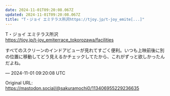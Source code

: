 ```yaml
---
date: 2024-11-01T09:20:08.067Z
updated: 2024-11-01T09:20:08.067Z
title: "T・ジョイ エミテラス所沢https://tjoy.jp/t-joy_emite[...]"
---
```


<p>T・ジョイ エミテラス所沢<br /><a href="https://tjoy.jp/t-joy_emiterrace_tokorozawa/facilities" target="_blank" rel="nofollow noopener" translate="no"><span class="invisible">https://</span><span class="ellipsis">tjoy.jp/t-joy_emiterrace_tokor</span><span class="invisible">ozawa/facilities</span></a></p><p>すべてのスクリーンのインドアビューが見れてすごく便利。いつも上映前後に別の位置に移動してどう見えるかチェックしてたから、これがずっと欲しかったんだよね。</p>

&mdash; 2024-11-01 09:20:08 UTC

Original URL: https://mastodon.social/@sakuramochi0/113406955229236635
